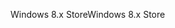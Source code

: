 <span data-ttu-id="6b18f-101">Windows 8.x Store</span><span class="sxs-lookup"><span data-stu-id="6b18f-101">Windows 8.x Store</span></span>